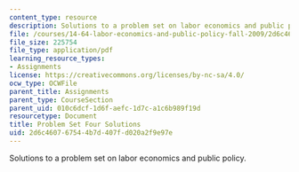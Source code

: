 ```yaml
---
content_type: resource
description: Solutions to a problem set on labor economics and public policy.
file: /courses/14-64-labor-economics-and-public-policy-fall-2009/2d6c460767544b7d407fd020a2f9e97e_MIT14_64F09_ps4_sol.pdf
file_size: 225754
file_type: application/pdf
learning_resource_types:
- Assignments
license: https://creativecommons.org/licenses/by-nc-sa/4.0/
ocw_type: OCWFile
parent_title: Assignments
parent_type: CourseSection
parent_uid: 010c6dcf-1d6f-aefc-1d7c-a1c6b989f19d
resourcetype: Document
title: Problem Set Four Solutions
uid: 2d6c4607-6754-4b7d-407f-d020a2f9e97e
---
```

Solutions to a problem set on labor economics and public policy.